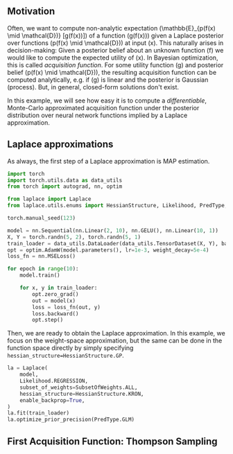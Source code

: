 ## Motivation

Often, we want to compute non-analytic expectation \(\mathbb{E}_{p(f(x) \mid \mathcal{D})} [g(f(x))]\) of a function \(g(f(x))\) given a Laplace posterior over functions \(p(f(x) \mid \mathcal{D})\) at input \(x\).
This naturally arises in decision-making:
Given a posterior belief about an unknown function \(f\) we would like to compute the expected utility of \(x\).
In Bayesian optimization, this is called _acquisition function_.
For some utility function \(g\) and posterior belief \(p(f(x) \mid \mathcal{D})\), the resulting acquisition function can be computed analytically, e.g. if \(g\) is linear and the posterior is Gaussian (process).
But, in general, closed-form solutions don't exist. 

In this example, we will see how easy it is to compute a _differentiable_, Monte-Carlo approximated acquisition function under the posterior distribution over neural network functions implied by a Laplace approximation.

## Laplace approximations

As always, the first step of a Laplace approximation is MAP estimation.

```python
import torch
import torch.utils.data as data_utils
from torch import autograd, nn, optim

from laplace import Laplace
from laplace.utils.enums import HessianStructure, Likelihood, PredType, SubsetOfWeights

torch.manual_seed(123)

model = nn.Sequential(nn.Linear(2, 10), nn.GELU(), nn.Linear(10, 1))
X, Y = torch.randn(5, 2), torch.randn(5, 1)
train_loader = data_utils.DataLoader(data_utils.TensorDataset(X, Y), batch_size=3)
opt = optim.AdamW(model.parameters(), lr=1e-3, weight_decay=5e-4)
loss_fn = nn.MSELoss()

for epoch in range(10):
    model.train()

    for x, y in train_loader:
        opt.zero_grad()
        out = model(x)
        loss = loss_fn(out, y)
        loss.backward()
        opt.step()
```

Then, we are ready to obtain the Laplace approximation. 
In this example, we focus on the weight-space approximation, but the same can be done in the function space directly by simply specifying `hessian_structure=HessianStructure.GP`.

```python
la = Laplace(
    model,
    Likelihood.REGRESSION,
    subset_of_weights=SubsetOfWeights.ALL,
    hessian_structure=HessianStructure.KRON,
    enable_backprop=True,
)
la.fit(train_loader)
la.optimize_prior_precision(PredType.GLM)
```

## First Acquisition Function: Thompson Sampling

